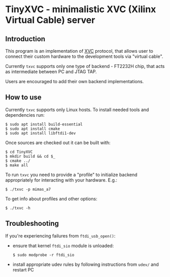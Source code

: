 
# TinyXVC - minimalistic XVC (Xilinx Virtual Cable) server

## Introduction

This program is an implementation of [XVC](https://github.com/Xilinx/XilinxVirtualCable/blob/master/README.md)
protocol, that allows user to connect their custom hardware to the development tools via "virtual cable".

Currently `txvc` supports only one type of backend - FT2232H chip, that acts as intermediate between
PC and JTAG TAP.

Users are encouraged to add their own backend implementations.

## How to use

Currently `txvc` supports only Linux hosts. To install needed tools and dependencies run:
```
$ sudo apt install build-essential
$ sudo apt install cmake
$ sudo apt install libftdi1-dev
```
Once sources are checked out it can be built with:
```
$ cd TinyXVC
$ mkdir build && cd $_
$ cmake ../
$ make all
```
To run `txvc` you need to provide a "profile" to initialize backend appropriately for interacting
with your hardware. E.g.:
```
$ ./txvc -p mimas_a7
```
To get info about profiles and other options:
```
$ ./txvc -h
```

## Troubleshooting

If you're experiencing failures from `ftdi_usb_open()`:
- ensure that kernel `ftdi_sio` module is unloaded:
  ```
  $ sudo modprobe -r ftdi_sio
  ```
- install appropriate udev rules by following instructions from `udev/` and restart PC

